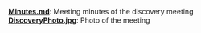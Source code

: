 [**Minutes.md**](https://github.com/MarsWilliamsCode/Henry-Gets-Moving/blob/main/Discovery/Minutes.md): Meeting minutes of the discovery meeting<br>
[**DiscoveryPhoto.jpg**](https://github.com/MarsWilliamsCode/Henry-Gets-Moving/blob/main/Discovery/DiscoveryPhoto.jpg): Photo of the meeting

